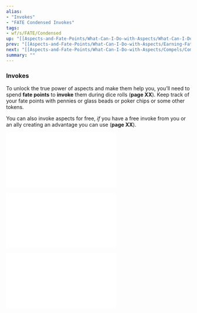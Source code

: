 ```yaml
---
alias:
- "Invokes"
- "FATE Condensed Invokes"
tags:
- wf/s/FATE/Condensed
up: "[[Aspects-and-Fate-Points/What-Can-I-Do-with-Aspects/What-Can-I-Do-with-Aspects]]"
prev: "[[Aspects-and-Fate-Points/What-Can-I-Do-with-Aspects/Earning-Fate-Points/Earning-Fate-Points]]"
next: "[[Aspects-and-Fate-Points/What-Can-I-Do-with-Aspects/Compels/Compels]]"
summary: ""
---
```

### Invokes

To unlock the true power of aspects and make them help you, you’ll need to spend **fate points** to **invoke** them during dice rolls (**page XX**). Keep track of your fate points with pennies or glass beads or poker chips or some other tokens.

You can also invoke aspects for free, _if_ you have a free invoke from you or an ally creating an advantage you can use (**page XX**).

![The-Ellipsis-Trick](The-Ellipsis-Trick.md)

![Hostile-Invocations](Hostile-Invocations.md)

![Invoking-to-Declare-Story-Details](Invoking-to-Declare-Story-Details.md)